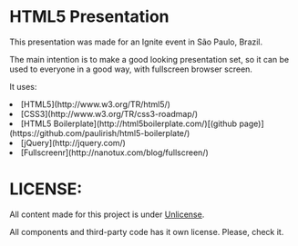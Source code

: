 HTML5 Presentation
=====

This presentation was made for an Ignite event in São Paulo, Brazil.

The main intention is to make a good looking presentation set, so it can be used to everyone in a good way, with fullscreen browser screen.

It uses:
<li>[HTML5](http://www.w3.org/TR/html5/)</li>
<li>[CSS3](http://www.w3.org/TR/css3-roadmap/)</li>
<li>[HTML5 Boilerplate](http://html5boilerplate.com/)[(github page)](https://github.com/paulirish/html5-boilerplate/)</li>
<li>[jQuery](http://jquery.com/)</li>
<li>[Fullscreenr](http://nanotux.com/blog/fullscreen/)</li>

LICENSE:
=====

All content made for this project is under [Unlicense](http://unlicense.org/).

All components and third-party code has it own license. Please, check it.
